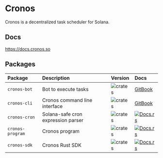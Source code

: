 # Cronos

Cronos is a decentralized task scheduler for Solana.

## Docs

https://docs.cronos.so

## Packages

| Package          | Description                        | Version                                                              | Docs                                                                                   |
| :--------------- | :--------------------------------- | :------------------------------------------------------------------- | :------------------------------------------------------------------------------------- |
| `cronos-bot`     | Bot to execute tasks               | ![crates](https://img.shields.io/crates/v/cronos-bot?color=blue)     | [GitBook](https://docs.cronos.so/about/architecture/bots)                              |
| `cronos-cli`     | Cronos command line interface      | ![crates](https://img.shields.io/crates/v/cronos-cli?color=blue)     | [GitBook](https://docs.cronos.so/about/cli)                                            |
| `cronos-cron`    | Solana-safe cron expression parser | ![crates](https://img.shields.io/crates/v/cronos-cron?color=blue)    | [![Docs.rs](https://docs.rs/cronos-cron/badge.svg)](https://docs.rs/cronos-cron)       |
| `cronos-program` | Cronos program                     | ![crates](https://img.shields.io/crates/v/cronos-program?color=blue) | [![Docs.rs](https://docs.rs/cronos-program/badge.svg)](https://docs.rs/cronos-program) |
| `cronos-sdk`     | Cronos Rust SDK                    | ![crates](https://img.shields.io/crates/v/cronos-sdk?color=blue)     | [![Docs.rs](https://docs.rs/cronos-sdk/badge.svg)](https://docs.rs/cronos-sdk)         |
